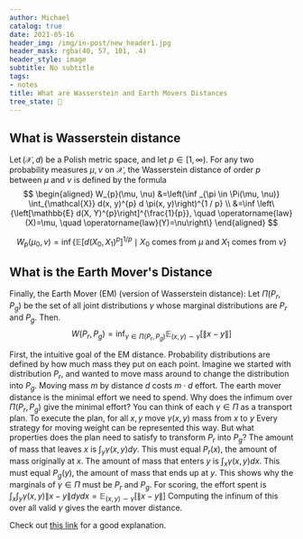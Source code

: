 ```yaml
---
author: Michael
catalog: true
date: 2021-05-16
header_img: /img/in-post/new_header1.jpg
header_mask: rgba(40, 57, 101, .4)
header_style: image
subtitle: No subtitle
tags:
- notes
title: What are Wasserstein and Earth Movers Distances
tree_state: 🌱
---
```


## What is Wasserstein distance


$\operatorname{Let}(\mathcal{X}, d)$ be a Polish metric space, and let $p \in[1, \infty) .$ For any two probability measures $\mu, \nu$ on $\mathcal{X},$ the Wasserstein distance of order $p$ between $\mu$ and $\nu$ is defined by the formula
$$
\begin{aligned}
W_{p}(\mu, \nu) &=\left(\inf _{\pi \in \Pi(\mu, \nu)} \int_{\mathcal{X}} d(x, y)^{p} d \pi(x, y)\right)^{1 / p} \\
&=\inf \left\{\left[\mathbb{E} d(X, Y)^{p}\right]^{\frac{1}{p}}, \quad \operatorname{law}(X)=\mu, \quad \operatorname{law}(Y)=\nu\right\}
\end{aligned}
$$

$$W_{p}\left(\mu_{0}, \nu\right)=\inf \{\mathbb{E}\left[d\left(X_{0}, X_{1}\right)^{p}\right]^{1 / p} \mid X_{0} \text{ comes from } \mu \text{ and } X_{1} \text{ comes from } \nu \}$$


## What is the Earth Mover's Distance
Finally, the Earth Mover (EM) (version of Wasserstein distance): Let $\Pi\left(P_{r}, P_{g}\right)$ be the set of all joint distributions $\gamma$ whose marginal distributions are $P_{r}$ and $P_{g} .$ Then.
$$
W\left(P_{r}, P_{g}\right)=\inf _{\gamma \in \Pi\left(P_{r}, P_{g}\right)} \mathbb{E}_{(x, y) \sim \gamma}[\|x-y\|]
$$

First, the intuitive goal of the EM distance. Probability distributions are defined by how much mass they put on each point. Imagine we started with distribution $P_{r},$ and wanted to move mass around to change the distribution into $P_{g}$. Moving mass $m$ by distance $d$ costs $m \cdot d$ effort. The earth mover distance is the minimal effort we need to spend.
Why does the infimum over $\Pi\left(P_{r}, P_{g}\right)$ give the minimal effort? You can think of each $\gamma \in \Pi$ as a transport plan. To execute the plan, for all $x, y$ move $\gamma(x, y)$ mass from $x$ to $y$
Every strategy for moving weight can be represented this way. But what properties does the plan need to satisfy to transform $P_{r}$ into $P_{g} ?$
The amount of mass that leaves $x$ is $\int_{y} \gamma(x, y) d y .$ This must equal $P_{r}(x),$ the amount of mass originally at $x$.
The amount of mass that enters $y$ is $\int_{x} \gamma(x, y) d x .$ This must equal $P_{g}(y),$ the amount of mass that ends up at $y$.
This shows why the marginals of $\gamma \in \Pi$ must be $P_{r}$ and $P_{g}$. For scoring, the effort spent is $\int_{x} \int_{y} \gamma(x, y)\|x-y\| d y d x=\mathbb{E}_{(x, y) \sim \gamma}[\|x-y\|]$ Computing the infinum of this over all valid $\gamma$
gives the earth mover distance.


Check out [this link](https://www.alexirpan.com/2017/02/22/wasserstein-gan.html#aside-whats-up-with-the-earth-mover-definition:~:text=Aside%3A%20What%E2%80%99s%20Up%20With%20The%20Earth%20Mover%20Definition%3F) for a good explanation.